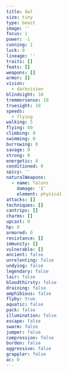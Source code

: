 ```yaml
---
title: Owl
size: tiny
type: beast
image: ''
focus: 1
power: -1
cunning: 1
luck: 0
lineage: ''
traits: []
feats: []
weapons: []
armor: []
vision:
  - darkvision
blindsight: 10
tremmorsense: 10
truesight: 10
speeds:
  - flying
walking: 5
flying: 60
climbing: 0
swimming: 0
burrowing: 0
savage: 0
strong: 0
energetic: 0
conditioned: 0
spicy: ''
naturalWeapons:
  - name: Talons
    damage: '1'
    element: physical
attacks: []
techniques: []
cantrips: []
charms: []
upcast: 0
hp: 0
armored: 0
resistance: []
immunity: []
vulnerable: []
ancient: false
unrelenting: false
undying: false
legendary: false
lair: false
bloodthirsty: false
draining: false
amphibious: false
flyby: true
aquatic: false
pack: false
illumination: false
escape: false
swarm: false
jumper: false
compression: false
burden: false
aggressive: false
grappler: false
ac: 0
---
```


